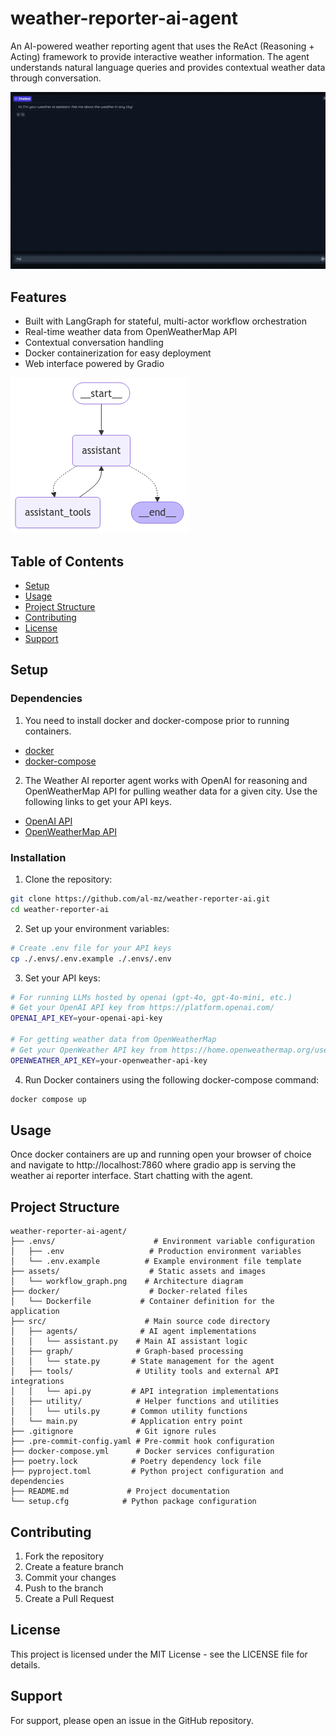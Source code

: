 # weather-reporter-ai-agent

An AI-powered weather reporting agent that uses the ReAct (Reasoning + Acting) framework to provide interactive weather information. The agent understands natural language queries and provides contextual weather data through conversation.

![weather-ai-reporter](./assets/weather-ai-reporter.gif)

## Features

- Built with LangGraph for stateful, multi-actor workflow orchestration
- Real-time weather data from OpenWeatherMap API
- Contextual conversation handling
- Docker containerization for easy deployment
- Web interface powered by Gradio

![agent architecture](./assets/workflow_graph.png)


## Table of Contents
- [Setup](#setup)
- [Usage](#usage)
- [Project Structure](#project-structure)
- [Contributing](#contributing)
- [License](#license)
- [Support](#support)

## Setup

### Dependencies
1. You need to install docker and docker-compose prior to running containers.

* [docker](https://www.docker.com/)
* [docker-compose](https://docs.docker.com/compose/install/)

2. The Weather AI reporter agent works with OpenAI for reasoning and OpenWeatherMap API for pulling weather data for a given city. Use the following links to get your API keys.
* [OpenAI API](https://openai.com/index/openai-api/)
* [OpenWeatherMap API](https://openweathermap.org/)


### Installation

1. Clone the repository:
```bash
git clone https://github.com/al-mz/weather-reporter-ai.git
cd weather-reporter-ai
```

2. Set up your environment variables:
```bash
# Create .env file for your API keys
cp ./.envs/.env.example ./.envs/.env
```

3. Set your API keys:
```bash
# For running LLMs hosted by openai (gpt-4o, gpt-4o-mini, etc.)
# Get your OpenAI API key from https://platform.openai.com/
OPENAI_API_KEY=your-openai-api-key

# For getting weather data from OpenWeatherMap
# Get your OpenWeather API key from https://home.openweathermap.org/users/sign_up
OPENWEATHER_API_KEY=your-openweather-api-key
```

4. Run Docker containers using the following docker-compose command:
```bash
docker compose up
```

## Usage
Once docker containers are up and running open your browser of choice and navigate to http://localhost:7860 where gradio app is serving the weather ai reporter interface. Start chatting with the agent.

## Project Structure
```
weather-reporter-ai-agent/
├── .envs/                      # Environment variable configuration
│   ├── .env                   # Production environment variables
│   └── .env.example          # Example environment file template
├── assets/                    # Static assets and images
│   └── workflow_graph.png    # Architecture diagram
├── docker/                    # Docker-related files
│   └── Dockerfile           # Container definition for the application
├── src/                      # Main source code directory
│   ├── agents/              # AI agent implementations
│   │   └── assistant.py    # Main AI assistant logic
│   ├── graph/              # Graph-based processing
│   │   └── state.py       # State management for the agent
│   ├── tools/              # Utility tools and external API integrations
│   │   └── api.py         # API integration implementations
│   ├── utility/            # Helper functions and utilities
│   │   └── utils.py       # Common utility functions
│   └── main.py            # Application entry point
├── .gitignore              # Git ignore rules
├── .pre-commit-config.yaml # Pre-commit hook configuration
├── docker-compose.yml      # Docker services configuration
├── poetry.lock            # Poetry dependency lock file
├── pyproject.toml         # Python project configuration and dependencies
├── README.md             # Project documentation
└── setup.cfg            # Python package configuration
```

## Contributing
1. Fork the repository
2. Create a feature branch
3. Commit your changes
4. Push to the branch
5. Create a Pull Request

## License
This project is licensed under the MIT License - see the LICENSE file for details.

## Support
For support, please open an issue in the GitHub repository.
